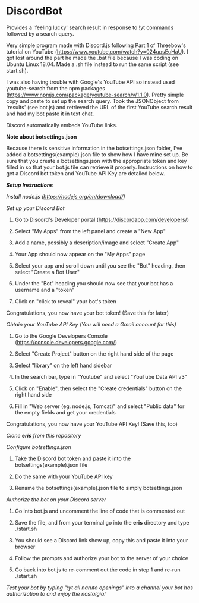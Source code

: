 # DiscordBot
Provides a 'feeling lucky' search result in response to !yt commands followed by a search query.

Very simple program made with Discord.js following Part 1 of Threebow's tutorial on YouTube (https://www.youtube.com/watch?v=024upsEuHaU). I got lost around the part he made the .bat file because I was coding on Ubuntu Linux 18.04. Made a .sh file instead to run the same script (see start.sh).

I was also having trouble with Google's YouTube API so instead used youtube-search from the npm packages (https://www.npmjs.com/package/youtube-search/v/1.1.0). Pretty simple copy and paste to set up the search query. Took the JSONObject from 'results' (see bot.js) and retrieved the URL of the first YouTube search result and had my bot paste it in text chat.

Discord automatically embeds YouTube links.

**Note about botsettings.json**

Because there is sensitive information in the botsettings.json folder, I've added a botsettings(example).json file to show how I have mine set up. Be sure that you create a botsettings.json with the appropriate token and key filled in so that your bot.js file can retrieve it properly. Instructions on how to get a Discord bot token and YouTube API Key are detailed below.

***Setup Instructions***

*Install node.js (https://nodejs.org/en/download/)*

*Set up your Discord Bot*

1. Go to Discord's Developer portal (https://discordapp.com/developers/)

2. Select "My Apps" from the left panel and create a "New App"

3. Add a name, possibly a description/image and select "Create App"

4. Your App should now appear on the "My Apps" page

5. Select your app and scroll down until you see the "Bot" heading, then select "Create  a Bot User"

6. Under the "Bot" heading you should now see that your bot has a username and a "token"

7. Click on "click to reveal" your bot's token

Congratulations, you now have your bot token! (Save this for later)

*Obtain your YouTube API Key (You will need a Gmail account for this)*

1. Go to the Google Developers Console (https://console.developers.google.com/)

2. Select "Create Project" button on the right hand side of the page

3. Select "library" on the left hand sidebar

4. In the search bar, type in "Youtube" and select "YouTube Data API v3"

5. Click on "Enable", then select the "Create credentials" button on the right hand side

6. Fill in "Web server (eg. node.js, Tomcat)" and select "Public data" for the empty fields and get your credentials

Congratulations, you now have your YouTube API Key! (Save this, too)

*Clone **eris** from this repository*

*Configure botsettings.json*

1. Take the Discord bot token and paste it into the botsettings(example).json file

2. Do the same with your YouTube API key

3. Rename the botsettings(example).json file to simply botsettings.json

*Authorize the bot on your Discord server*

1. Go into bot.js and uncomment the line of code that is commented out

2. Save the file, and from your terminal go into the **eris** directory and type ./start.sh

3. You should see a Discord link show up, copy this and paste it into your browser

4. Follow the prompts and authorize your bot to the server of your choice

5. Go back into bot.js to re-comment out the code in step 1 and re-run ./start.sh

*Test your bot by typing "!yt all naruto openings" into a channel your bot has authorization to and enjoy the nostalgia!*
